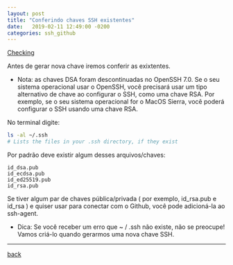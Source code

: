 ```yaml
---
layout: post
title: "Conferindo chaves SSH existentes"
date:   2019-02-11 12:49:00 -0200
categories: ssh_github
---
```


[Checking](https://help.github.com/articles/checking-for-existing-ssh-keys)

Antes de gerar nova chave iremos conferir as exixtentes.

  * Nota: as chaves DSA foram descontinuadas no OpenSSH 7.0. Se o seu sistema operacional usar o OpenSSH, você precisará usar um tipo alternativo de chave ao configurar o SSH, como uma chave RSA. Por exemplo, se o seu sistema operacional for o MacOS Sierra, você poderá configurar o SSH usando uma chave RSA.

No terminal digite:

```bash
ls -al ~/.ssh
# Lists the files in your .ssh directory, if they exist
```

Por padrão deve existir algum desses arquivos/chaves:

```
id_dsa.pub
id_ecdsa.pub
id_ed25519.pub
id_rsa.pub

```

Se tiver algum par de chaves pública/privada ( por exemplo, id_rsa.pub e id_rsa ) e quiser usar para conectar com o Github, você pode adicioná-la ao ssh-agent.

  * Dica: Se você receber um erro que ~ / .ssh não existe, não se preocupe! Vamos criá-lo quando gerarmos uma nova chave SSH.

***
[back](./ssh_github.html)